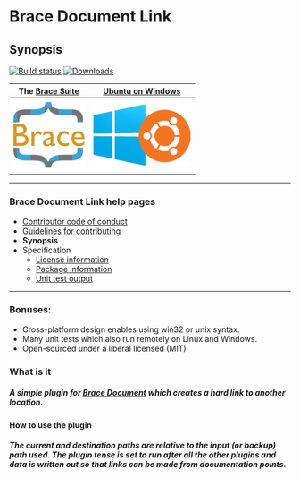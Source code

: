 # Brace Document Link
## Synopsis

[![Build status](https://ci.appveyor.com/api/projects/status/316uk12umdp68sd2?svg=true)](https://ci.appveyor.com/project/restarian/brace-document-link) [![Downloads](https://img.shields.io/npm/dm/brace_document.svg?svg=true)](https://npmjs.org/package/brace_document)

| **The [Brace Suite]** | **[Ubuntu on Windows]**   |
|:---------------------:|:-------------------------:|
| ![Brace logo]         | ![Ubuntu on Windows logo] |         |

[Brace Suite]: https://github.com/restarian/restarian/tree/master/brace/
[Ubuntu on Windows]: https://www.microsoft.com/en-us/store/p/ubuntu/9nblggh4msv6?activetab=pivot%3aoverviewtab

[Ubuntu on Windows logo]: https://raw.githubusercontent.com/restarian/restarian/master/doc/image/ubuntu_windows_logo.png
[Brace logo]: https://raw.githubusercontent.com/restarian/restarian/master/brace/doc/image/brace_logo_small.png
---
### Brace Document Link help pages
* [Contributor code of conduct](https://github.com/restarian/brace_document_link/blob/master/docs/contributor_code_of_conduct.md)
* [Guidelines for contributing](https://github.com/restarian/brace_document_link/blob/master/docs/guidelines_for_contributing.md)
* **Synopsis**
* Specification
  * [License information](https://github.com/restarian/brace_document_link/blob/master/docs/specification/license_information.md)
  * [Package information](https://github.com/restarian/brace_document_link/blob/master/docs/specification/package_information.md)
  * [Unit test output](https://github.com/restarian/brace_document_link/blob/master/docs/specification/unit_test_output.md)

---

### Bonuses:
  * Cross-platform design enables using win32 or unix syntax.
  * Many unit tests which also run remotely on Linux and Windows.
  * Open-sourced under a liberal licensed (MIT)

### What is it
##### A simple plugin for [Brace Document](https://npmjs.org/packages/brace_document) which creates a hard link to another location.

#### How to use the plugin
##### The current and destination paths are relative to the input (or backup) path used. The plugin tense is set to run after all the other plugins and data is written out so that links can be made from documentation points.
